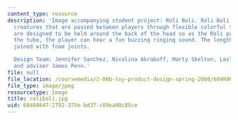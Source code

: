 ```yaml
---
content_type: resource
description: 'Image accompanying student project: Roli Boli. Roli Boli are happy spherical
  creatures that are passed between players through flexible colorful tubes. The tubes
  are designed to be held around the back of the head so as the Roli passes through
  the tube, the player can hear a fun buzzing ringing sound. The lengths of tube are
  joined with foam joints.

  Design Team: Jennifer Sanchez, Nicolina Akraboff, Marty Skelton, Leslie Nachbar
  and adviser James Penn.'
file: null
file_location: /coursemedia/2-00b-toy-product-design-spring-2008/604886472792375ebd37c89ea00c85ce_roliboli.jpg
file_type: image/jpeg
resourcetype: Image
title: roliboli.jpg
uid: 60488647-2792-375e-bd37-c89ea00c85ce
---
```

